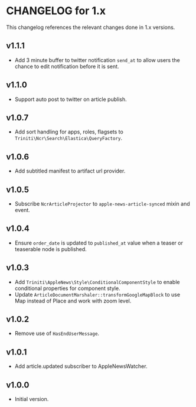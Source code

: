 # CHANGELOG for 1.x
This changelog references the relevant changes done in 1.x versions.


## v1.1.1
* Add 3 minute buffer to twitter notification `send_at` to allow users the chance to edit notification before it is sent.


## v1.1.0
* Support auto post to twitter on article publish.


## v1.0.7
* Add sort handling for apps, roles, flagsets to `Triniti\Ncr\Search\Elastica\QueryFactory`.


## v1.0.6
* Add subtitled manifest to artifact url provider.


## v1.0.5
* Subscribe `NcrArticleProjector` to `apple-news-article-synced` mixin and event.


## v1.0.4
* Ensure `order_date` is updated to `published_at` value when a teaser or teaserable node is published.


## v1.0.3
* Add `Triniti\AppleNews\Style\ConditionalComponentStyle` to enable conditional properties for component style.
* Update `ArticleDocumentMarshaler::transformGoogleMapBlock` to use Map instead of Place and work with zoom level.


## v1.0.2
* Remove use of `HasEndUserMessage`.


## v1.0.1
* Add article.updated subscriber to AppleNewsWatcher.


## v1.0.0
* Initial version.
